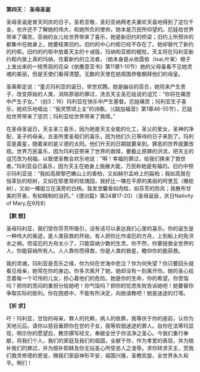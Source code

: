 **第四天：  圣母圣诞**

圣母圣诞是普天同庆的日子。圣若亚敬，圣妇亚纳两老夫妻欢天喜地得到了这位千金，也许还不了解她的伟大，和她所负的使命。她本是万民所仰望的。厄娃给世界带来了痛苦。亚纳的女儿给世界带来了喜乐，她是新旧约的桥梁；旧约上所预许的都集中在她身上，她要结束旧约。旧约的中心约柜已经不存在了。她却替代了新约的约柜。旧约的约柜中放着天主的十诫版，玛纳和亚郎的棍杖。天主将在玛利亚新约柜内放上真的玛纳，住着新约的立法者。（她本身是从依霞依（Isai,叶翠）根子上发出来的一枝秀丽的花朵《依撒意亚书》第11章1-10节）她的父母虽看不见她灵魂的美丽，但是天使们看得清楚。无数的天使在她周围恭敬朝拜他们的母皇。

圣奥斯定说：“童贞玛利亚的诞日，举世欢腾。她是幽谷的百合，她将来产生贵子，改变原始的人类，消除原祖的罪过，洗去天主圣厄娃说的诅咒：“你将在痛苦中产生子女。”（创3：16）玛利亚在快乐中产生基督。厄娃痛苦；玛利亚生子喜乐，她欢乐地唱出：“我灵赞颂上主”的诗歌。（《路加福音》第1章46-55节），厄娃给世界带来了惩罚；玛利亚给世界带来了救赎。”

在圣母圣诞日，天主圣三喜乐，因为她是天主全能的化工，圣父的爱女，圣神的净配，圣子的母亲。古圣所里圣祖们的喜乐，因为他们久已等待的日子来到了。玛利亚是晨星，随着来的是义德的太阳。他们升天的日期就要来到。罪恶的世界就要改观。世界万民喜乐，因为玛利亚带来了世界的救赎，要截止原罪的洪流，把天主的诅咒改为祝福，以致使圣教会欢乐地说：“啊！幸福的罪过，给我们换来了救世者。”玛利亚自已喜乐，因为天主在她身上施展大能，万民称她是有福的。旧约中预示玛利亚说：“我如高居黎巴嫩山上的香柏，又如赫尔孟岭上的扁柏；我如高居在恒革狄的棕树，又如在耶里哥的玫瑰园，我好比一棵在平原的美丽的阿里瓦（橄榄树），又如一棵挺立在溪旁的白杨。我发泄馨香如肉桂，如芬芳的防风；我散布甘美的芳香，有如精制的没药。”《德训篇》第24章17-20）（圣母诞辰，庆日Nativity of Mary,在9月8）

**【默 想】**

圣母玛利亚，我们受你芬芳所吸引，没有话可以表达我们心里的喜乐。你的诞生是一种伟大的奥迹，是人类获救的开始，有人把你比作诺厄的方舟，上到船上的免洪水之祸。但诺厄的方舟太小了，只能容纳少数的生灵。你不然，你要拯救全世界的人，你能容纳所有人。人人靠你而得救，你是人类的救星，瞻仰你的能获救。

我的灵魂，玛利亚是吾乐之缘，你为何在世海中悲泣？你为何失望？你只要回头就看见母亲，她常在你的身边。你多次离开了她，她却没有一刻离开你。她的圣心挂念着每一个可怜的儿女，担心着他们的危险。她是你的生命，你的希望。你苦恼吗？把你的苦闷的重担分给她吧！你气馁吗？把你的忧虑失败告诉她吧！她要替你争取实际的胜利。你在困惑中，不能有所决定，向她请教吧！她是迷途的灯塔。

**【祈 求】**

吁！玛利亚，甘饴的母亲，罪人的托赖，病人的依靠，我等伏于你的座前，认你为天地元后。请你以慈目垂顾你在世的子女，我等软弱迷途的罪人。自你在法蒂玛显现，明示你的愿望后，教宗撰写经文，奉献全世于你洁净之圣心。今我们重行奉献，将我们个人，我们的家庭及我们的祖国，全献于你，作为孝爱的表现，并为赔补我们的罪过，并为赔补耶稣及你无玷圣心所受恶人之凌辱。求你转求天主，赏我们救灵修德的恩宠，赐我们家庭神形平安，祖国兴隆，圣教凯旋，全世界永久和平。啊们！